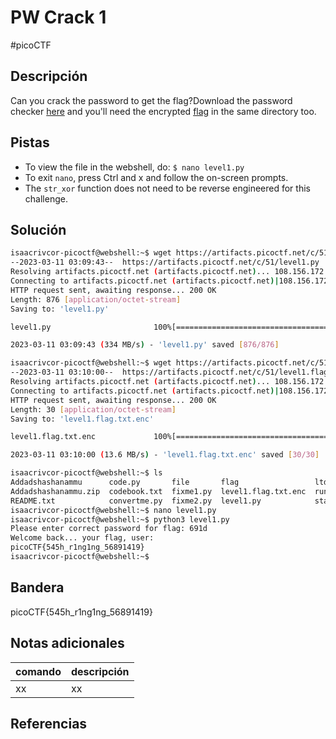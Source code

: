 # PW Crack 1
#picoCTF 
## Descripción
Can you crack the password to get the flag?Download the password checker [here](https://artifacts.picoctf.net/c/51/level1.py) and you'll need the encrypted [flag](https://artifacts.picoctf.net/c/51/level1.flag.txt.enc) in the same directory too.

## Pistas 
+ To view the file in the webshell, do: `$ nano level1.py`
+ To exit `nano`, press Ctrl and x and follow the on-screen prompts.
+ The `str_xor` function does not need to be reverse engineered for this challenge.

## Solución
```bash 
isaacrivcor-picoctf@webshell:~$ wget https://artifacts.picoctf.net/c/51/level1.py 
--2023-03-11 03:09:43--  https://artifacts.picoctf.net/c/51/level1.py
Resolving artifacts.picoctf.net (artifacts.picoctf.net)... 108.156.172.120, 108.156.172.6, 108.156.172.42, ...
Connecting to artifacts.picoctf.net (artifacts.picoctf.net)|108.156.172.120|:443... connected.
HTTP request sent, awaiting response... 200 OK
Length: 876 [application/octet-stream]
Saving to: 'level1.py'

level1.py                       100%[======================================================>]     876  --.-KB/s    in 0s      

2023-03-11 03:09:43 (334 MB/s) - 'level1.py' saved [876/876]

isaacrivcor-picoctf@webshell:~$ wget https://artifacts.picoctf.net/c/51/level1.flag.txt.enc
--2023-03-11 03:10:00--  https://artifacts.picoctf.net/c/51/level1.flag.txt.enc
Resolving artifacts.picoctf.net (artifacts.picoctf.net)... 108.156.172.74, 108.156.172.120, 108.156.172.42, ...
Connecting to artifacts.picoctf.net (artifacts.picoctf.net)|108.156.172.74|:443... connected.
HTTP request sent, awaiting response... 200 OK
Length: 30 [application/octet-stream]
Saving to: 'level1.flag.txt.enc'

level1.flag.txt.enc             100%[======================================================>]      30  --.-KB/s    in 0s      

2023-03-11 03:10:00 (13.6 MB/s) - 'level1.flag.txt.enc' saved [30/30]

isaacrivcor-picoctf@webshell:~$ ls
Addadshashanammu      code.py       file       flag                 ltdis.sh  static.ltdis.strings.txt  warm
Addadshashanammu.zip  codebook.txt  fixme1.py  level1.flag.txt.enc  runme.py  static.ltdis.x86_64.txt
README.txt            convertme.py  fixme2.py  level1.py            static    strings
isaacrivcor-picoctf@webshell:~$ nano level1.py
isaacrivcor-picoctf@webshell:~$ python3 level1.py 
Please enter correct password for flag: 691d
Welcome back... your flag, user:
picoCTF{545h_r1ng1ng_56891419}
isaacrivcor-picoctf@webshell:~$ 
```
## Bandera
picoCTF{545h_r1ng1ng_56891419}

## Notas adicionales
| comando | descripción |
|------------|---------------|
| xx | xx |

## Referencias
